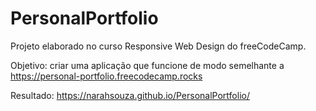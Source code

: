 # PersonalPortfolio
Projeto elaborado no curso Responsive Web Design do freeCodeCamp.

Objetivo: criar uma aplicação que funcione de modo semelhante a https://personal-portfolio.freecodecamp.rocks

Resultado: https://narahsouza.github.io/PersonalPortfolio/
